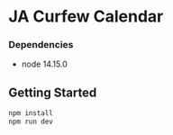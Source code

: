 # JA Curfew Calendar


### Dependencies

- node 14.15.0



## Getting Started

```bash
npm install
npm run dev
```
